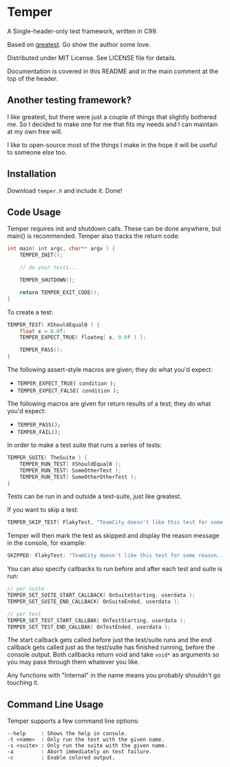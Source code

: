 # Temper

A Single-header-only test framework, written in C99.

Based on [greatest](https://github.com/silentbicycle/greatest).  Go show the author some love.

Distributed under MIT License.  See LICENSE file for details.

Documentation is covered in this README and in the main comment at the top of the header.


Another testing framework?
--------------------------
I like greatest, but there were just a couple of things that slightly bothered me.  So I decided to make one for me that fits my needs and I can maintain at my own free will.

I like to open-source most of the things I make in the hope it will be useful to someone else too.


Installation
------------
Download `temper.h` and include it.  Done!


Code Usage
----------
Temper requires init and shutdown calls.  These can be done anywhere,
but main() is recommended.  Temper also tracks the return code:
```C
int main( int argc, char** argv ) {
	TEMPER_INIT();

	// do your tests...

	TEMPER_SHUTDOWN();

	return TEMPER_EXIT_CODE();
}
```

To create a test:
```C
TEMPER_TEST( XShouldEqual0 ) {
	float x = 0.0f;
	TEMPER_EXPECT_TRUE( floateq( x, 0.0f ) );

	TEMPER_PASS();
}
```

The following assert-style macros are given; they do what you'd expect:
* ```TEMPER_EXPECT_TRUE( condition );```
* ```TEMPER_EXPECT_FALSE( condition );```

The following macros are given for return results of a test; they do what
you'd expect:
* ```TEMPER_PASS();```
* ```TEMPER_FAIL();```

In order to make a test suite that runs a series of tests:

```C
TEMPER_SUITE( TheSuite ) {
	TEMPER_RUN_TEST( XShouldEqual0 );
	TEMPER_RUN_TEST( SomeOtherTest );
	TEMPER_RUN_TEST( SomeOtherOtherTest );
}
```

Tests can be run in and outside a test-suite, just like greatest.

If you want to skip a test:

```C
TEMPER_SKIP_TEST( FlakyTest, "TeamCity doesn't like this test for some reason..." );
```

Temper will then mark the test as skipped and display the reason
message in the console, for example:

```C
SKIPPED: FlakyTest: "TeamCity doesn't like this test for some reason...".
```

You can also specify callbacks to run before and after each test and suite
is run:

```C
// per suite
TEMPER_SET_SUITE_START_CALLBACK( OnSuiteStarting, userdata );
TEMPER_SET_SUITE_END_CALLBACK( OnSuiteEnded, userdata );

// per test
TEMPER_SET_TEST_START_CALLBAK( OnTestStarting, userdata );
TEMPER_SET_TEST_END_CALLBAK( OnTestEnded, userdata );
```

The start callback gets called before just the test/suite runs and the end
callback gets called just as the test/suite has finished running, before the
console output.  Both callbacks return void and take `void*` as arguments so
you may pass through them whatever you like.

Any functions with "Internal" in the name means you probably shouldn't go
touching it.

Command Line Usage
------------------
Temper supports a few command line options:

```
--help     : Shows the help in console.
-t <name>  : Only run the test with the given name.
-s <suite> : Only run the suite with the given name.
-a         : Abort immediately on test failure.
-c         : Enable colored output.
```